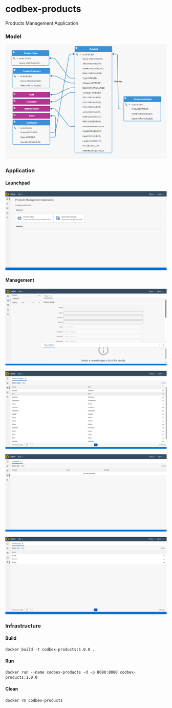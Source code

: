 # codbex-products
Products Management Application

### Model

![model](images/products-model.png)

### Application

#### Launchpad

![launchpad](images/products-launchpad.png)

#### Management

![management](images/products-management.png)

![management](images/products-product-category.png)

![management](images/products-catalogue.png)

![management](images/products-product-type.png)

### Infrastructure

#### Build

	docker build -t codbex-products:1.0.0 .

#### Run

	docker run --name codbex-products -d -p 8080:8080 codbex-products:1.0.0

#### Clean

	docker rm codbex-products